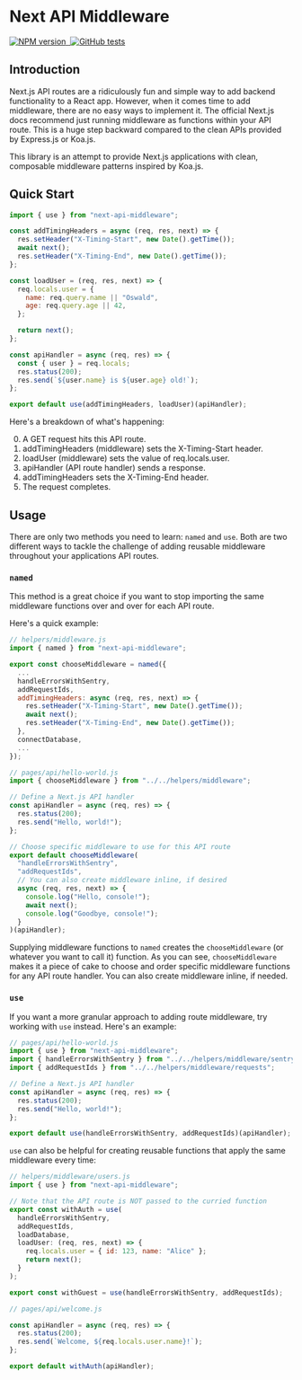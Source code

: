 # Next API Middleware

<p>
  <a aria-label="NPM version" href="https://www.npmjs.com/package/next-api-middleware">
    <img alt="NPM version" src="https://img.shields.io/npm/v/next-api-middleware.svg?style=for-the-badge&labelColor=000000" />
  </a>
  <a aria-label="License" href="https://github.com/htunnicliff/next-api-middleware/blob/master/LICENSE.txt">
    <img alt="" src="https://img.shields.io/npm/l/next-api-middleware.svg?style=for-the-badge&labelColor=000000">
  </a>
  <a href="https://github.com/htunnicliff/next-api-middleware/actions">
    <img alt="GitHub tests" src="https://img.shields.io/github/workflow/status/htunnicliff/next-api-middleware/Main?style=for-the-badge&labelColor=000000&label=Tests" />
  </a>
<p>

## Introduction

Next.js API routes are a ridiculously fun and simple way to add backend functionality to a React app. However, when it comes time to add middleware, there are no easy ways to implement it. The official Next.js docs recommend just running middleware as functions within your API route. This is a huge step backward compared to the clean APIs provided by Express.js or Koa.js.

This library is an attempt to provide Next.js applications with clean, composable middleware patterns inspired by Koa.js.

## Quick Start

```js
import { use } from "next-api-middleware";

const addTimingHeaders = async (req, res, next) => {
  res.setHeader("X-Timing-Start", new Date().getTime());
  await next();
  res.setHeader("X-Timing-End", new Date().getTime());
};

const loadUser = (req, res, next) => {
  req.locals.user = {
    name: req.query.name || "Oswald",
    age: req.query.age || 42,
  };

  return next();
};

const apiHandler = async (req, res) => {
  const { user } = req.locals;
  res.status(200);
  res.send(`${user.name} is ${user.age} old!`);
};

export default use(addTimingHeaders, loadUser)(apiHandler);
```

Here's a breakdown of what's happening:

0. A GET request hits this API route.
1. addTimingHeaders (middleware) sets the X-Timing-Start header.
2. loadUser (middleware) sets the value of req.locals.user.
3. apiHandler (API route handler) sends a response.
4. addTimingHeaders sets the X-Timing-End header.
5. The request completes.

## Usage

There are only two methods you need to learn: `named` and `use`. Both are two different ways to tackle the challenge of adding reusable middleware throughout your applications API routes.

### `named`

This method is a great choice if you want to stop importing the same middleware functions over and over for each API route.

Here's a quick example:

```js
// helpers/middleware.js
import { named } from "next-api-middleware";

export const chooseMiddleware = named({
  ...
  handleErrorsWithSentry,
  addRequestIds,
  addTimingHeaders: async (req, res, next) => {
    res.setHeader("X-Timing-Start", new Date().getTime());
    await next();
    res.setHeader("X-Timing-End", new Date().getTime());
  },
  connectDatabase,
  ...
});

// pages/api/hello-world.js
import { chooseMiddleware } from "../../helpers/middleware";

// Define a Next.js API handler
const apiHandler = async (req, res) => {
  res.status(200);
  res.send("Hello, world!");
};

// Choose specific middleware to use for this API route
export default chooseMiddleware(
  "handleErrorsWithSentry",
  "addRequestIds",
  // You can also create middleware inline, if desired
  async (req, res, next) => {
    console.log("Hello, console!");
    await next();
    console.log("Goodbye, console!");
  }
)(apiHandler);
```

Supplying middleware functions to `named` creates the `chooseMiddleware` (or whatever you want to call it) function. As you can see, `chooseMiddleware` makes it a piece of cake to choose and order specific middleware functions for any API route handler. You can also create middleware inline, if needed.

### `use`

If you want a more granular approach to adding route middleware, try working with `use` instead. Here's an example:

```js
// pages/api/hello-world.js
import { use } from "next-api-middleware";
import { handleErrorsWithSentry } from "../../helpers/middleware/sentry";
import { addRequestIds } from "../../helpers/middleware/requests";

// Define a Next.js API handler
const apiHandler = async (req, res) => {
  res.status(200);
  res.send("Hello, world!");
};

export default use(handleErrorsWithSentry, addRequestIds)(apiHandler);
```

`use` can also be helpful for creating reusable functions that apply the same middleware every time:

```js
// helpers/middleware/users.js
import { use } from "next-api-middleware";

// Note that the API route is NOT passed to the curried function
export const withAuth = use(
  handleErrorsWithSentry,
  addRequestIds,
  loadDatabase,
  loadUser: (req, res, next) => {
    req.locals.user = { id: 123, name: "Alice" };
    return next();
  }
);

export const withGuest = use(handleErrorsWithSentry, addRequestIds);

// pages/api/welcome.js

const apiHandler = async (req, res) => {
  res.status(200);
  res.send(`Welcome, ${req.locals.user.name}!`);
};

export default withAuth(apiHandler);
```
